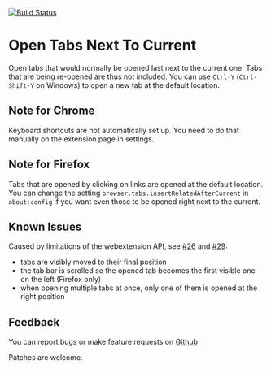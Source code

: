 [![Build Status](https://travis-ci.org/sblask/webextension-open-tabs-next-to-current.svg?branch=master)](https://travis-ci.org/sblask/webextension-open-tabs-next-to-current)

Open Tabs Next To Current
=========================

Open tabs that would normally be opened last next to the current one. Tabs that
are being re-opened are thus not included.  You can use `Ctrl-Y`
(`Ctrl-Shift-Y` on Windows) to open a new tab at the default location.

Note for Chrome
---------------

Keyboard shortcuts are not automatically set up. You need to do that manually
on the extension page in settings.

Note for Firefox
----------------

Tabs that are opened by clicking on links are opened at the default location.
You can change the setting `browser.tabs.insertRelatedAfterCurrent` in
`about:config` if you want even those to be opened right next to the current. 

Known Issues
------------

Caused by limitations of the webextension API, see
[#26](https://github.com/sblask/webextension-open-tabs-next-to-current/issues/26)
and
[#29](https://github.com/sblask/webextension-open-tabs-next-to-current/issues/29):

 - tabs are visibly moved to their final position
 - the tab bar is scrolled so the opened tab becomes the first visible one on
   the left (Firefox only)
 - when opening multiple tabs at once, only one of them is opened at the right
   position

Feedback
--------

You can report bugs or make feature requests on
[Github](https://github.com/sblask/webextension-open-tabs-next-to-current)

Patches are welcome.
